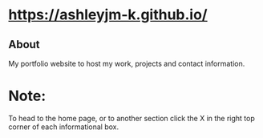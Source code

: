 # https://ashleyjm-k.github.io/

## About
My portfolio website to host my work, projects and contact information.

# Note:
To head to the home page, or to another section click the X in the right top corner of each informational box.
